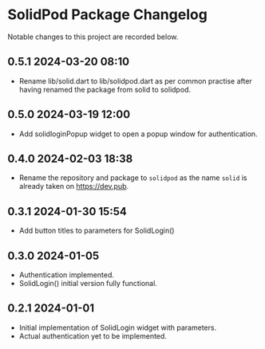 # SolidPod Package Changelog

Notable changes to this project are recorded below.

## 0.5.1 2024-03-20 08:10

+ Rename lib/solid.dart to lib/solidpod.dart as per common practise
  after having renamed the package from solid to solidpod.

## 0.5.0 2024-03-19 12:00

+ Add solidloginPopup widget to open a popup window for authentication.

## 0.4.0 2024-02-03 18:38

+ Rename the repository and package to `solidpod` as the name `solid`
  is already taken on https://dev.pub.

## 0.3.1 2024-01-30 15:54

+ Add button titles to parameters for SolidLogin()

## 0.3.0 2024-01-05

+ Authentication implemented.
+ SolidLogin() initial version fully functional.

## 0.2.1 2024-01-01

+ Initial implementation of SolidLogin widget with parameters.
+ Actual authentication yet to be implemented.
